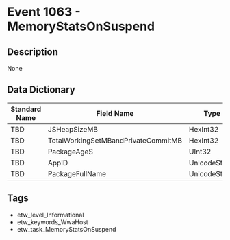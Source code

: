 # Event 1063 - MemoryStatsOnSuspend

## Description
None

## Data Dictionary
|Standard Name|Field Name|Type|Description|Sample Value|
|---|---|---|---|---|
|TBD|JSHeapSizeMB|HexInt32|None|`None`|
|TBD|TotalWorkingSetMBandPrivateCommitMB|HexInt32|None|`None`|
|TBD|PackageAgeS|UInt32|None|`None`|
|TBD|AppID|UnicodeString|None|`None`|
|TBD|PackageFullName|UnicodeString|None|`None`|

## Tags
* etw_level_Informational
* etw_keywords_WwaHost
* etw_task_MemoryStatsOnSuspend